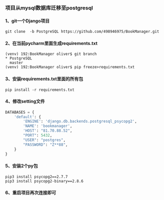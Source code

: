 ### 项目从mysql数据库迁移至postgresql
#### 1、git一个Django项目
```shell script
git clone  -b PostgreSQL https://github.com/498946975/BookManager.git
```
#### 2、在当前pycharm里面生成requirements.txt
```shell script
(venv) 192:BookManager oliver$ git branch
* PostgreSQL
  master
(venv) 192:BookManager oliver$ pip freeze>requirements.txt
```
#### 3、安装requirements.txt里面的所有包
```shell script
pip install -r requirements.txt
```

#### 4、修改setting文件
```python
DATABASES = {
    'default': {
        'ENGINE': 'django.db.backends.postgresql_psycopg2',
        'NAME': 'bookmanager',
        'HOST': "81.70.88.52",
        "PORT": 5432,
        "USER": "postgres",
        "PASSWORD": "Z**88",
    }
}
```
#### 5、安装2个py包
```shell script
pip3 install psycopg2==2.7.7
pip3 install psycopg2-binary==2.8.6
```
#### 6、重启项目再次连接即可